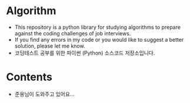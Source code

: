 # Algorithm
* This repository is a python library for studying algorithms to prepare against the coding challenges of job interviews.
* If you find any errors in my code or you would like to suggest a better solution, please let me know.
* 코딩테스트 공부를 위한 파이썬 (Python) 소스코드 저장소입니다.

# Contents
* 준용님이 도와주고 있어요...